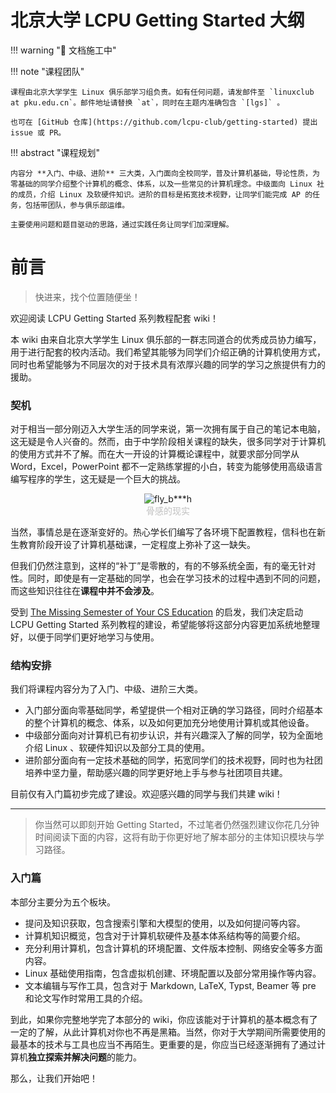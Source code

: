 # 北京大学 LCPU Getting Started 大纲

!!! warning ":construction: 文档施工中"

!!! note "课程团队"

    课程由北京大学学生 Linux 俱乐部学习组负责。如有任何问题，请发邮件至 `linuxclub at pku.edu.cn`。邮件地址请替换 `at`，同时在主题内准确包含 `[lgs]` 。

    也可在 [GitHub 仓库](https://github.com/lcpu-club/getting-started) 提出 issue 或 PR。

!!! abstract "课程规划"

    内容分 **入门、中级、进阶** 三大类，入门面向全校同学，普及计算机基础，导论性质，为零基础的同学介绍整个计算机的概念、体系，以及一些常见的计算机理念。中级面向 Linux 社的成员，介绍 Linux 及软硬件知识。进阶的目标是拓宽技术视野，让同学们能完成 AP 的任务，包括带团队，参与俱乐部运维。

    主要使用问题和题目驱动的思路，通过实践任务让同学们加深理解。

# 前言

> 快进来，找个位置随便坐！

欢迎阅读 LCPU Getting Started 系列教程配套 wiki！

本 wiki 由来自北京大学学生 Linux 俱乐部的一群志同道合的优秀成员协力编写，用于进行配套的校内活动。我们希望其能够为同学们介绍正确的计算机使用方式，同时也希望能够为不同层次的对于技术具有浓厚兴趣的同学的学习之旅提供有力的援助。

### 契机

对于相当一部分刚迈入大学生活的同学来说，第一次拥有属于自己的笔记本电脑，这无疑是令人兴奋的。然而，由于中学阶段相关课程的缺失，很多同学对于计算机的使用方式并不了解。而在大一开设的计算概论课程中，就要求部分同学从 Word，Excel，PowerPoint 都不一定熟练掌握的小白，转变为能够使用高级语言编写程序的学生，这无疑是一个巨大的挑战。

<center><img src="../assets/basic/01-introduction/fly.jpg" alt="fly_b***h"/></center>
<center style="font-size:14px;color:#C0C0C0;">骨感的现实</center>

当然，事情总是在逐渐变好的。热心学长们编写了各环境下配置教程，信科也在新生教育阶段开设了计算机基础课，一定程度上弥补了这一缺失。

但我们仍然注意到，这样的“补丁”是零散的，有的不够系统全面，有的毫无针对性。同时，即使是有一定基础的同学，也会在学习技术的过程中遇到不同的问题，而这些知识往往在**课程中并不会涉及**。

受到 [The Missing Semester of Your CS Education](https://missing.csail.mit.edu/) 的启发，我们决定启动 LCPU Getting Started 系列教程的建设，希望能够将这部分内容更加系统地整理好，以便于同学们更好地学习与使用。

### 结构安排

我们将课程内容分为了入门、中级、进阶三大类。

+ 入门部分面向零基础同学，希望提供一个相对正确的学习路径，同时介绍基本的整个计算机的概念、体系，以及如何更加充分地使用计算机或其他设备。
+ 中级部分面向对计算机已有初步认识，并有兴趣深入了解的同学，较为全面地介绍 Linux 、软硬件知识以及部分工具的使用。
+ 进阶部分面向有一定技术基础的同学，拓宽同学们的技术视野，同时也为社团培养中坚力量，帮助感兴趣的同学更好地上手与参与社团项目共建。

目前仅有入门篇初步完成了建设。欢迎感兴趣的同学与我们共建 wiki！

---

> 你当然可以即刻开始 Getting Started，不过笔者仍然强烈建议你花几分钟时间阅读下面的内容，这将有助于你更好地了解本部分的主体知识模块与学习路径。

### 入门篇

本部分主要分为五个板块。

+ 提问及知识获取，包含搜索引擎和大模型的使用，以及如何提问等内容。
+ 计算机知识概览，包含对于计算机软硬件及基本体系结构等的简要介绍。
+ 充分利用计算机，包含计算机的环境配置、文件版本控制、网络安全等多方面内容。
+ Linux 基础使用指南，包含虚拟机创建、环境配置以及部分常用操作等内容。
+ 文本编辑与写作工具，包含对于 Markdown, LaTeX, Typst, Beamer 等 pre 和论文写作时常用工具的介绍。

到此，如果你完整地学完了本部分的 wiki，你应该能对于计算机的基本概念有了一定的了解，从此计算机对你也不再是黑箱。当然，你对于大学期间所需要使用的最基本的技术与工具也应当不再陌生。更重要的是，你应当已经逐渐拥有了通过计算机**独立探索并解决问题**的能力。

那么，让我们开始吧！

<!--
## 入门

（Q：学完有什么用？能解决什么问题？需要一些例子来说明这个问题，但不急（×））

### 知识的获取（hd）

参考：[https://pku-software.github.io/24spring/middle_homework/document.html](https://pku-software.github.io/24spring/middle_homework/document.html)

- STFW RTFM RTFSC
- Ask questions
- Try it by yourself
- Roles of LLM（copilot）

### 计算机基本知识概览 I（lbh）

- 基本软硬件的分类与发展历史
- 操作系统分类简介（Windows Linux MacOS …）

### Drive your computer I（ztq）

- 基本环境配置
- 文件和文本的本质
- 软件的安装与卸载
- 常用软件推荐
    - 压缩和解压

### Drive your computer II

- 版本控制概览
- Git 详解
- 文件备份和冗余：重要性和常见方法

### Drive your computer III（lyj）

- 小知识串讲，比如快捷键（Home End Shift 选择 复制粘贴）
- 常见故障自查
- 资源监控（比如各种硬件的占用之类的…）
- 网络资源获取（服务器、以及各类公开的资源（如社团提供的服务）…）

### Drive your computer III（sjx）

- 网络安全
    -  常见的攻击手段、基本的安全上网习惯（比如不要弱密码）
    - 代理的基本原理和如何使用网络代理（？）
- 操作系统和编程语言

### 计算机基本知识概览 II（lbh）

- 计算机基本体系结构（储存器山 and …）
- 计算机网络（ip 地址/dns/协议 and …）

### Linux 与服务器介绍与基本使用 I（lsz）

- Linux 安装、使用、基本命令
- 虚拟机配置与使用
- 远程连接与远程文件传输（ssh vscode scp(sftp) and …）

### Linux 与服务器介绍与基本使用 II（syh）

- 包管理器，包的安装，Linux 环境配置

### 文本编辑（syh）

- markdown
- LaTeX
- beamer
- Typst

### 宿舍智能化特刊

**DDL: 2024.09.01 23:59 要求见到同行评议过的文档**

## 中级

### Debug

- gdb lldb
- 性能分析

### 4. 操作系统和编程语言

文件树，进程树，资源分配视图）和用户交互手段（重新理解 GUI、CLI）

编译与解释，（C++为例）头文件与库，编译与执行过程简介 (preprocessor, compiler, assembler, linker, dyn loader)，编程语言 IO（与 system 与 hardware 的交互，演示文件处理、图形界面的编写

### 5. 网络体系

计算机网络的基本构成（Wifi/Eth, IP4 网络，DNS，Web 协议）和基础网络安全技能

#### 网络体系

OS/I 7 层模型，常见应用层协议 HTTP(S, 加密的范围）DNS SMTP FTP，传输层了解 TCP UDP, 端口等概念，网络层了解 IP 基础知识（包括 v6），链路层 WiFi 以太网简介？其他不要求。

#### 网络安全

常见的攻击手段、基本的安全上网习惯（口令、运行程序、网络服务配置 sshd 等、内存安全？）、社会工程学简介等等

建议增加：代理的基本原理和如何使用网络代理

### 6. Linux 与服务器介绍与基本使用

<https://101.lug.ustc.edu.cn/> 可以有一些结构上的参考

AppArmor SELinux
-->